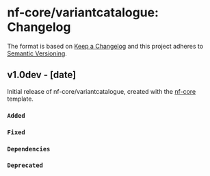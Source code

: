 # nf-core/variantcatalogue: Changelog

The format is based on [Keep a Changelog](https://keepachangelog.com/en/1.0.0/)
and this project adheres to [Semantic Versioning](https://semver.org/spec/v2.0.0.html).

## v1.0dev - [date]

Initial release of nf-core/variantcatalogue, created with the [nf-core](https://nf-co.re/) template.

### `Added`

### `Fixed`

### `Dependencies`

### `Deprecated`
